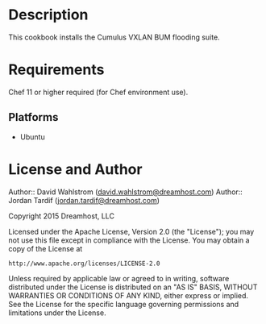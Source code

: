 Description
===========

This cookbook installs the Cumulus VXLAN BUM flooding suite.

Requirements
============

Chef 11 or higher required (for Chef environment use).

Platforms
--------

* Ubuntu

License and Author
==================

Author:: David Wahlstrom (<david.wahlstrom@dreamhost.com>)
Author:: Jordan Tardif (<jordan.tardif@dreamhost.com>)

Copyright 2015 Dreamhost, LLC

Licensed under the Apache License, Version 2.0 (the "License");
you may not use this file except in compliance with the License.
You may obtain a copy of the License at

    http://www.apache.org/licenses/LICENSE-2.0

Unless required by applicable law or agreed to in writing, software
distributed under the License is distributed on an "AS IS" BASIS,
WITHOUT WARRANTIES OR CONDITIONS OF ANY KIND, either express or implied.
See the License for the specific language governing permissions and
limitations under the License.
